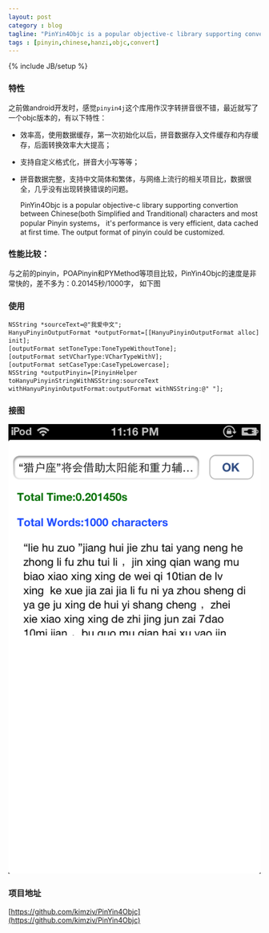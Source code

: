 ```yaml
---
layout: post
category : blog
tagline: "PinYin4Objc is a popular objective-c library supporting convertion between Chinese"
tags : [pinyin,chinese,hanzi,objc,convert]
---
```

{% include JB/setup %}

### 特性

之前做android开发时，感觉`pinyin4j`这个库用作汉字转拼音很不错，最近就写了一个objc版本的，有以下特性：

* 效率高，使用数据缓存，第一次初始化以后，拼音数据存入文件缓存和内存缓存，后面转换效率大大提高；
* 支持自定义格式化，拼音大小写等等；
* 拼音数据完整，支持中文简体和繁体，与网络上流行的相关项目比，数据很全，几乎没有出现转换错误的问题。

	PinYin4Objc is a popular objective-c library supporting convertion between Chinese(both Simplified and Tranditional) characters and most popular Pinyin systems， it's performance is very efficient, data cached at first time. The output format of pinyin could be customized.

### 性能比较：

与之前的pinyin，POAPinyin和PYMethod等项目比较，PinYin4Objc的速度是非常快的，差不多为：0.20145秒/1000字， 如下图


### 使用 
	
	NSString *sourceText=@"我爱中文";
	HanyuPinyinOutputFormat *outputFormat=[[HanyuPinyinOutputFormat alloc] init];
	[outputFormat setToneType:ToneTypeWithoutTone];
	[outputFormat setVCharType:VCharTypeWithV];
	[outputFormat setCaseType:CaseTypeLowercase];
	NSString *outputPinyin=[PinyinHelper toHanyuPinyinStringWithNSString:sourceText withHanyuPinyinOutputFormat:outputFormat withNSString:@" "];
    	
    	
    	
### 接图

![ScreenShot](/attachments/2013-09-17-screenshot.png)

### 项目地址

[https://github.com/kimziv/PinYin4Objc](https://github.com/kimziv/PinYin4Objc)
   